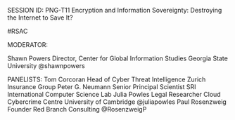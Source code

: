 SESSION ID: PNG-T11
Encryption and Information Sovereignty: Destroying the Internet to Save It?

#RSAC

MODERATOR:

Shawn Powers
Director, Center for Global Information Studies Georgia State University @shawnpowers

PANELISTS:
Tom Corcoran
Head of Cyber Threat Intelligence Zurich Insurance Group
Peter G. Neumann
Senior Principal Scientist SRI International Computer Science Lab
Julia Powles
Legal Researcher Cloud Cybercrime Centre University of Cambridge @juliapowles
Paul Rosenzweig
Founder Red Branch Consulting @RosenzweigP

